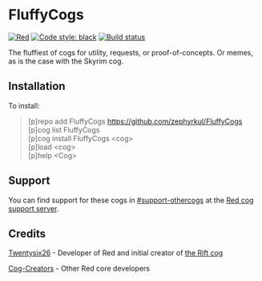 # FluffyCogs

[![Red](https://img.shields.io/badge/Red-DiscordBot-red.svg)](https://github.com/Cog-Creators/Red-DiscordBot/tree/V3/develop)
[![Code style: black](https://img.shields.io/badge/code%20style-black-000000.svg)](https://github.com/ambv/black)
[![Build status](https://github.com/zephyrkul/FluffyCogs/workflows/build/badge.svg)](https://github.com/zephyrkul/FluffyCogs/actions?workflow=build)

The fluffiest of cogs for utility, requests, or proof-of-concepts. Or memes, as is the case with the Skyrim cog.

## Installation

To install:

> [p]repo add FluffyCogs <https://github.com/zephyrkul/FluffyCogs>  
> [p]cog list FluffyCogs  
> [p]cog install FluffyCogs &lt;cog&gt;  
> [p]load &lt;cog&gt;  
> [p]help &lt;Cog&gt;  

## Support

You can find support for these cogs in [#support-othercogs](https://discordapp.com/channels/240154543684321280/240212783503900673) at the [Red cog support server](https://discord.gg/GET4DVk).

## Credits

[Twentysix26](https://github.com/Twentysix26) - Developer of Red and initial creator of [the Rift cog](https://github.com/Twentysix26/26-Cogs/blob/master/rift/)

[Cog-Creators](https://github.com/Cog-Creators) - Other Red core developers

